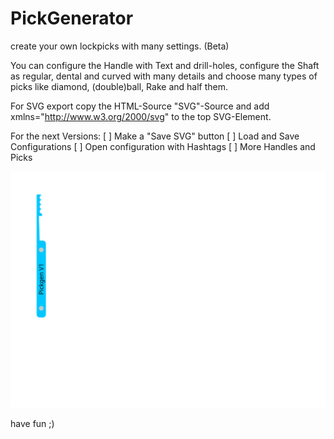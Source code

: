# PickGenerator

create your own lockpicks with many settings. (Beta)

You can configure the Handle with Text and drill-holes,
configure the Shaft as regular, dental and curved with many details
and choose many types of picks like diamond, (double)ball, Rake and half
them. 

For SVG export copy the HTML-Source "SVG"-Source and add 
xmlns="http://www.w3.org/2000/svg" to the top SVG-Element.

For the next Versions:
[ ] Make a "Save SVG" button
[ ] Load and Save Configurations
[ ] Open configuration with Hashtags
[ ] More Handles and Picks
 
![alt text](https://github.com/Phreak87/PickGenerator/blob/master/svg.svg "Pick")

have fun ;) 
